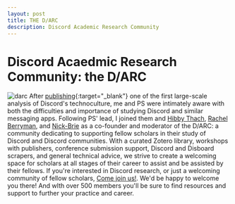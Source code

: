 ```yaml
---
layout: post
title: THE D/ARC
description: Discord Academic Research Community
---
```


Discord Acaedmic Research Community: the D/ARC
============
![darc](/gradsitedemo/assets/images/darc.png "playful pedagogy")
After [publishing](https://mobatta2.github.io/gradsitedemo/projects/mappingdiscordsdarkside/){:target="_blank"} one of the first large-scale analysis of Discord's technoculture, me and PS were intimately aware with both the difficulties and importance of studying Discord and similar messaging apps. Following PS' lead, I joined them and [Hibby Thach](https://www.hibbythach.com/), [Rachel Berryman](https://rachelberryman.com/research/phd), and [Nick-Brie](https://cla.umn.edu/about/directory/profile/guarr003) as a co-founder and moderator of the D/ARC: a community dedicating to supporting fellow scholars in their study of Discord and Discord communities. With a curated Zotero library, workshops with publishers, conference submission support, Discord and Disboard scrapers, and general technical advice, we strive to create a welcoming space for scholars at all stages of their career to assist and be assisted by their fellows. If you're interested in Discord research, or just a welcoming community of fellow scholars, [Come join us!](http://darcmode.org/). We'd be happy to welcome you there! And wIth over 500 members you'll be sure to find resources and support to further your practice and career. 
